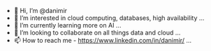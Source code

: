 - 👋 Hi, I’m @danimir
- 👀 I’m interested in cloud computing, databases, high availability ...
- 🌱 I’m currently learning more on AI ...
- 💞️ I’m looking to collaborate on all things data and cloud ...
- 📫 How to reach me - https://www.linkedin.com/in/danimir/ ...

<!---
danimir/danimir is a ✨ special ✨ repository because its `README.md` (this file) appears on your GitHub profile.
You can click the Preview link to take a look at your changes.
--->
